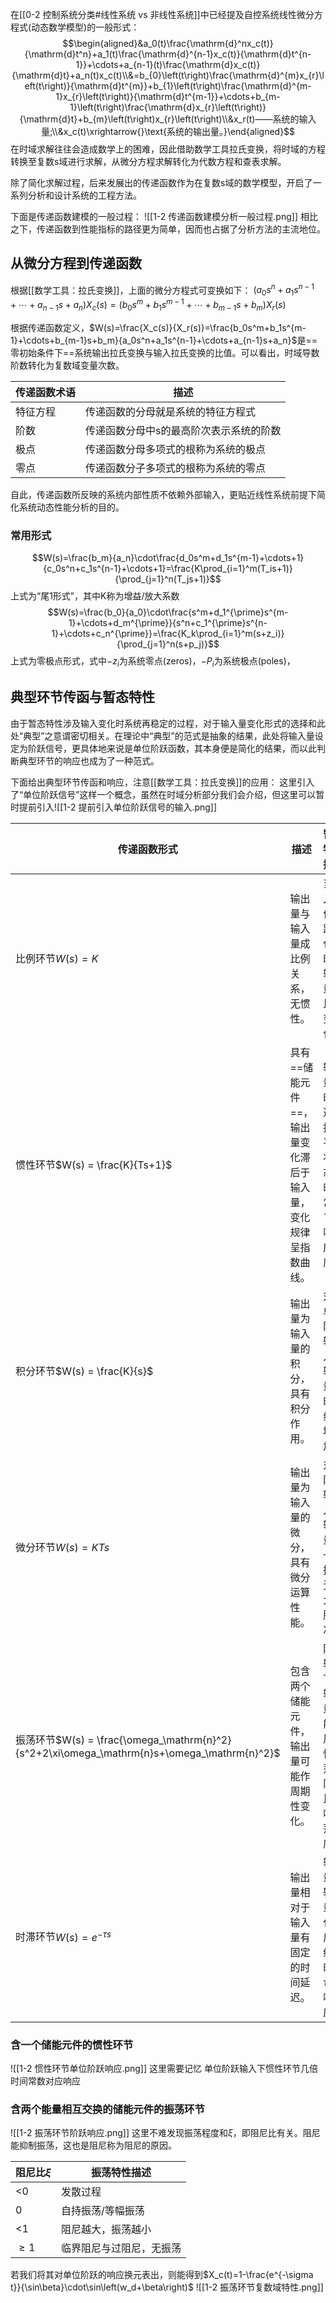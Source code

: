 在[[0-2 控制系统分类#线性系统 vs 非线性系统]]中已经提及自控系统线性微分方程式(动态数学模型)的一般形式：
$$\begin{aligned}&a_0(t)\frac{\mathrm{d}^nx_c(t)}{\mathrm{d}t^n}+a_1(t)\frac{\mathrm{d}^{n-1}x_c(t)}{\mathrm{d}t^{n-1}}+\cdots+a_{n-1}(t)\frac{\mathrm{d}x_c(t)}{\mathrm{d}t}+a_n(t)x_c(t)\\&=b_{0}\left(t\right)\frac{\mathrm{d}^{m}x_{r}\left(t\right)}{\mathrm{d}t^{m}}+b_{1}\left(t\right)\frac{\mathrm{d}^{m-1}x_{r}\left(t\right)}{\mathrm{d}t^{m-1}}+\cdots+b_{m-1}\left(t\right)\frac{\mathrm{d}x_{r}\left(t\right)}{\mathrm{d}t}+b_{m}\left(t\right)x_{r}\left(t\right)\\&x_r(t)——系统的输入量;\\&x_c(t)\xrightarrow{}\text{系统的输出量。}\end{aligned}$$
在时域求解往往会造成数学上的困难，因此借助数学工具拉氏变换，将时域的方程转换至复数s域进行求解，从微分方程求解转化为代数方程和查表求解。

除了简化求解过程，后来发展出的传递函数作为在复数s域的数学模型，开启了一系列分析和设计系统的工程方法。

下面是传递函数建模的一般过程：
![[1-2 传递函数建模分析一般过程.png]]
相比之下，传递函数到性能指标的路径更为简单，因而也占据了分析方法的主流地位。
## 从微分方程到传递函数

根据[[数学工具：拉氏变换]]，上面的微分方程式可变换如下：
$(a_0s^n+a_1s^{n-1}+\cdots+a_{n-1}s+a_n)X_c(s)=(b_0s^m+b_1s^{m-1}+\cdots+b_{m-1}s+b_m)X_r(s)$

根据传递函数定义，$W(s)=\frac{X_c(s)}{X_r(s)}=\frac{b_0s^m+b_1s^{m-1}+\cdots+b_{m-1}s+b_m}{a_0s^n+a_1s^{n-1}+\cdots+a_{n-1}s+a_n}$是==零初始条件下==系统输出拉氏变换与输入拉氏变换的比值。可以看出，时域导数阶数转化为复数域变量次数。

| 传递函数术语 | 描述                   |
| ------ | -------------------- |
| 特征方程   | 传递函数的分母就是系统的特征方程式    |
| 阶数     | 传递函数分母中s的最高阶次表示系统的阶数 |
| 极点     | 传递函数分母多项式的根称为系统的极点   |
| 零点     | 传递函数分子多项式的根称为系统的零点   |
自此，传递函数所反映的系统内部性质不依赖外部输入，更贴近线性系统前提下简化系统动态性能分析的目的。

### 常用形式
$$W(s)=\frac{b_m}{a_n}\cdot\frac{d_0s^m+d_1s^{m-1}+\cdots+1}{c_0s^n+c_1s^{n-1}+\cdots+1}=\frac{K\prod_{i=1}^m(T_is+1)}{\prod_{j=1}^n(T_js+1)}$$
上式为“尾1形式”，其中K称为增益/放大系数
$$W(s)=\frac{b_0}{a_0}\cdot\frac{s^m+d_1^{\prime}s^{m-1}+\cdots+d_m^{\prime}}{s^n+c_1^{\prime}s^{n-1}+\cdots+c_n^{\prime}}=\frac{K_k\prod_{i=1}^m(s+z_i)}{\prod_{j=1}^n(s+p_j)}$$
上式为零极点形式，式中$-z_i$为系统零点(zeros)，$-P_i$为系统极点(poles)，

## 典型环节传函与暂态特性

由于暂态特性涉及输入变化时系统再稳定的过程，对于输入量变化形式的选择和此处“典型”之意谓密切相关。在理论中“典型”的范式是抽象的结果，此处将输入量设定为阶跃信号，更具体地来说是单位阶跃函数，其本身便是简化的结果，而以此判断典型环节的响应也成为了一种范式。

下面给出典型环节传函和响应，注意[[数学工具：拉氏变换]]的应用：
这里引入了“单位阶跃信号”这样一个概念，虽然在时域分析部分我们会介绍，但这里可以暂时提前引入![[1-2 提前引入单位阶跃信号的输入.png]]

| 传递函数形式                                                                                  | 描述                                | 暂态特性描述                          | 单位阶跃响应                                                                                                                                                                                              |
| --------------------------------------------------------------------------------------- | --------------------------------- | ------------------------------- | --------------------------------------------------------------------------------------------------------------------------------------------------------------------------------------------------- |
| 比例环节$W(s) = K$                                                                          | 输出量与输入量成比例关系，无惯性。                 | 当输入量作阶跃变化时，输出量成比例变化。            | $X_c(t) = K$                                                                                                                                                                                        |
| 惯性环节$W(s) = \frac{K}{Ts+1}$                                                             | 具有==储能元件==，输出量变化滞后于输入量，变化规律呈指数曲线。 | 输出量随时间逐渐接近平衡状态，时间常数 $T$ 影响响应速度。 | $X_c(t) = K \left(1 - e^{-\frac{t}{T}}\right)$                                                                                                                                                      |
| 积分环节$W(s) = \frac{K}{s}$                                                                | 输出量为输入量的积分，具有积分作用。                | 对于单位阶跃输入，输出量随时间线性增加。            | $X_c(t) = K \times t$                                                                                                                                                                               |
| 微分环节$W(s) = KTs$                                                                        | 输出量为输入量的微分，具有微分运算性能。              | 对于阶跃输入，输出量为一个振幅无穷大的脉冲。          | $X_c(t) = K \frac{d}{dt}r(t)$                                                                                                                                                                       |
| 振荡环节$W(s) = \frac{\omega_\mathrm{n}^2}{s^2+2\xi\omega_\mathrm{n}s+\omega_\mathrm{n}^2}$ | 包含两个储能元件，输出量可能作周期性变化。             | 阶跃输入下，输出量可能作周期性振荡，阻尼比影响振荡程度。    | $x_{\mathrm{c}}(t)\\=1-\frac{\mathrm{e}^{-\xi w_{\mathrm{n}}t}}{\sqrt{1-\xi^{2}}}\sin\left(\omega_{\mathrm{n}}\sqrt{1-\xi^{2}}t+\theta\right)$ $\theta=\arctan\frac{\sqrt{1-\xi^{2}}}{\xi},\xi < 1$ |
| 时滞环节$W(s) = e^{-\tau s}$                                                                | 输出量相对于输入量有固定的时间延迟。                | 输出量在输入量变化后，经过时滞 $\tau$ 才响应。     | $X_c(t) = X_r(t - \tau)$                                                                                                                                                                            |
### 含一个储能元件的惯性环节

![[1-2 惯性环节单位阶跃响应.png]]
这里需要记忆 单位阶跃输入下惯性环节几倍时间常数对应响应

### 含两个能量相互交换的储能元件的振荡环节

![[1-2 振荡环节阶跃响应.png]]
这里不难发现振荡程度和$\xi$，即阻尼比有关。阻尼能抑制振荡，这也是阻尼称为阻尼的原因。

| 阻尼比$\xi$     | 振荡特性描述       |
| ------------ | ------------ |
| <0           | 发散过程         |
| 0            | 自持振荡/等幅振荡    |
| <1           | 阻尼越大，振荡越小    |
| $\geqslant1$ | 临界阻尼与过阻尼，无振荡 |
若我们将其对单位阶跃的响应换元表出，则能得到$X_c(t)=1-\frac{e^{-\sigma t}}{\sin\beta}\cdot\sin\left(w_d+\beta\right)$
![[1-2 振荡环节复数域特性.png]]

